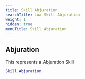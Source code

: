 ```yaml
---
title: Skill Abjuration
searchTitle: Lua Skill Abjuration
weight: 1
hidden: true
menuTitle: Skill Abjuration
---
```

## Abjuration

This represents a Abjuration Skill
```lua
Skill.Abjuration
```